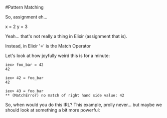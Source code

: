 #Pattern Matching

So, assignment eh...

x = 2
y = 3

Yeah... that's not really a thing in Elixir (assignment that is).

Instead, in Elixir '=' is the Match Operator

Let's look at how joyfully weird this is for a minute:

```
iex> foo_bar = 42
42

iex> 42 = foo_bar
42

iex> 43 = foo_bar
** (MatchError) no match of right hand side value: 42

```
So, when would you do this IRL? This example, prolly never... but maybe we should look at something a bit more powerful:







